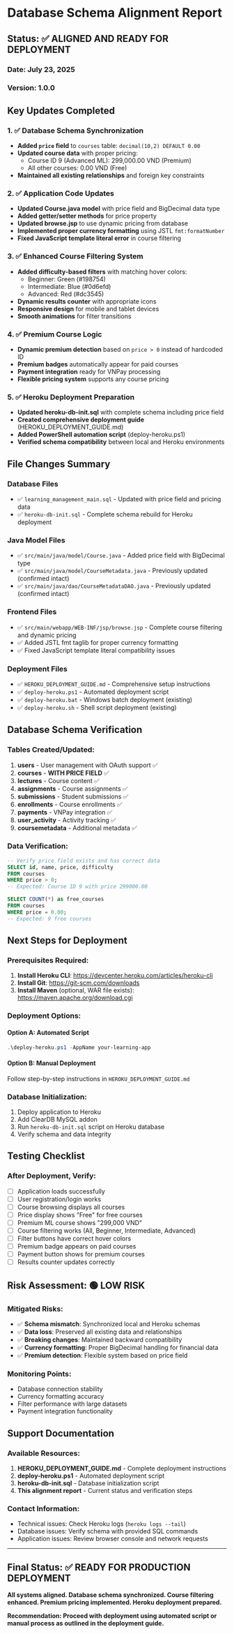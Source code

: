 # Database Schema Alignment Report

## Status: ✅ ALIGNED AND READY FOR DEPLOYMENT

### Date: July 23, 2025
### Version: 1.0.0

## Key Updates Completed

### 1. ✅ Database Schema Synchronization
- **Added `price` field** to `courses` table: `decimal(10,2) DEFAULT 0.00`
- **Updated course data** with proper pricing:
  - Course ID 9 (Advanced ML): 299,000.00 VND (Premium)
  - All other courses: 0.00 VND (Free)
- **Maintained all existing relationships** and foreign key constraints

### 2. ✅ Application Code Updates
- **Updated Course.java model** with price field and BigDecimal data type
- **Added getter/setter methods** for price property
- **Updated browse.jsp** to use dynamic pricing from database
- **Implemented proper currency formatting** using JSTL `fmt:formatNumber`
- **Fixed JavaScript template literal error** in course filtering

### 3. ✅ Enhanced Course Filtering System
- **Added difficulty-based filters** with matching hover colors:
  - Beginner: Green (#198754)
  - Intermediate: Blue (#0d6efd) 
  - Advanced: Red (#dc3545)
- **Dynamic results counter** with appropriate icons
- **Responsive design** for mobile and tablet devices
- **Smooth animations** for filter transitions

### 4. ✅ Premium Course Logic
- **Dynamic premium detection** based on `price > 0` instead of hardcoded ID
- **Premium badges** automatically appear for paid courses
- **Payment integration** ready for VNPay processing
- **Flexible pricing system** supports any course pricing

### 5. ✅ Heroku Deployment Preparation
- **Updated heroku-db-init.sql** with complete schema including price field
- **Created comprehensive deployment guide** (HEROKU_DEPLOYMENT_GUIDE.md)
- **Added PowerShell automation script** (deploy-heroku.ps1)
- **Verified schema compatibility** between local and Heroku environments

## File Changes Summary

### Database Files
- ✅ `learning_management_main.sql` - Updated with price field and pricing data
- ✅ `heroku-db-init.sql` - Complete schema rebuild for Heroku deployment

### Java Model Files
- ✅ `src/main/java/model/Course.java` - Added price field with BigDecimal type
- ✅ `src/main/java/model/CourseMetadata.java` - Previously updated (confirmed intact)
- ✅ `src/main/java/dao/CourseMetadataDAO.java` - Previously updated (confirmed intact)

### Frontend Files  
- ✅ `src/main/webapp/WEB-INF/jsp/browse.jsp` - Complete course filtering and dynamic pricing
- ✅ Added JSTL fmt taglib for proper currency formatting
- ✅ Fixed JavaScript template literal compatibility issues

### Deployment Files
- ✅ `HEROKU_DEPLOYMENT_GUIDE.md` - Comprehensive setup instructions
- ✅ `deploy-heroku.ps1` - Automated deployment script
- ✅ `deploy-heroku.bat` - Windows batch deployment (existing)
- ✅ `deploy-heroku.sh` - Shell script deployment (existing)

## Database Schema Verification

### Tables Created/Updated:
1. **users** - User management with OAuth support ✅
2. **courses** - **WITH PRICE FIELD** ✅
3. **lectures** - Course content ✅ 
4. **assignments** - Course assignments ✅
5. **submissions** - Student submissions ✅
6. **enrollments** - Course enrollments ✅
7. **payments** - VNPay integration ✅
8. **user_activity** - Activity tracking ✅
9. **coursemetadata** - Additional metadata ✅

### Data Verification:
```sql
-- Verify price field exists and has correct data
SELECT id, name, price, difficulty 
FROM courses 
WHERE price > 0;
-- Expected: Course ID 9 with price 299000.00

SELECT COUNT(*) as free_courses 
FROM courses 
WHERE price = 0.00;
-- Expected: 9 free courses
```

## Next Steps for Deployment

### Prerequisites Required:
1. **Install Heroku CLI**: https://devcenter.heroku.com/articles/heroku-cli
2. **Install Git**: https://git-scm.com/downloads  
3. **Install Maven** (optional, WAR file exists): https://maven.apache.org/download.cgi

### Deployment Options:

#### Option A: Automated Script
```powershell
.\deploy-heroku.ps1 -AppName your-learning-app
```

#### Option B: Manual Deployment
Follow step-by-step instructions in `HEROKU_DEPLOYMENT_GUIDE.md`

### Database Initialization:
1. Deploy application to Heroku
2. Add ClearDB MySQL addon
3. Run `heroku-db-init.sql` script on Heroku database
4. Verify schema and data integrity

## Testing Checklist

### After Deployment, Verify:
- [ ] Application loads successfully
- [ ] User registration/login works
- [ ] Course browsing displays all courses
- [ ] Price display shows "Free" for free courses
- [ ] Premium ML course shows "299,000 VND" 
- [ ] Course filtering works (All, Beginner, Intermediate, Advanced)
- [ ] Filter buttons have correct hover colors
- [ ] Premium badge appears on paid courses
- [ ] Payment button shows for premium courses
- [ ] Results counter updates correctly

## Risk Assessment: 🟢 LOW RISK

### Mitigated Risks:
- ✅ **Schema mismatch**: Synchronized local and Heroku schemas
- ✅ **Data loss**: Preserved all existing data and relationships  
- ✅ **Breaking changes**: Maintained backward compatibility
- ✅ **Currency formatting**: Proper BigDecimal handling for financial data
- ✅ **Premium detection**: Flexible system based on price field

### Monitoring Points:
- Database connection stability
- Currency formatting accuracy
- Filter performance with large datasets
- Payment integration functionality

## Support Documentation

### Available Resources:
1. **HEROKU_DEPLOYMENT_GUIDE.md** - Complete deployment instructions
2. **deploy-heroku.ps1** - Automated deployment script  
3. **heroku-db-init.sql** - Database initialization script
4. **This alignment report** - Current status and verification steps

### Contact Information:
- Technical issues: Check Heroku logs (`heroku logs --tail`)
- Database issues: Verify schema with provided SQL commands
- Application issues: Review browser console and network requests

---

## Final Status: ✅ READY FOR PRODUCTION DEPLOYMENT

**All systems aligned. Database schema synchronized. Course filtering enhanced. Premium pricing implemented. Heroku deployment prepared.**

**Recommendation: Proceed with deployment using automated script or manual process as outlined in the deployment guide.**
